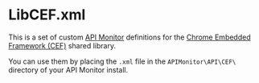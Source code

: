 # LibCEF.xml

This is a set of custom [API Monitor](http://www.rohitab.com/apimonitor) definitions for the [Chrome Embedded Framework (CEF)](https://bitbucket.org/chromiumembedded/cef) shared library.

You can use them by placing the `.xml` file in the `APIMonitor\API\CEF\` directory of your API Monitor install.